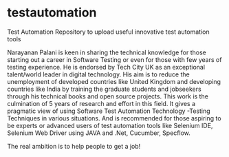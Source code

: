 # testautomation
Test Automation Repository to upload useful innovative test automation tools

Narayanan Palani is keen in sharing the technical knowledge for those starting out a career in Software Testing or even for those with few years of testing experience. He is endorsed by Tech City UK as an exceptional talent/world leader in digital technology. His aim is to reduce the unemployment of developed countries like United Kingdom and developing countries like India by training the graduate students and jobseekers through his technical books and open source projects. This work is the culmination of 5 years of research and effort in this field. It gives a pragmatic view of using Software Test Automation Technology -Testing Techniques in various situations. And is recommended for those aspiring to be experts or advanced users of test automation tools like Selenium IDE, Selenium Web Driver using JAVA and .Net, Cucumber, Specflow.

The real ambition is to help people to get a job!

